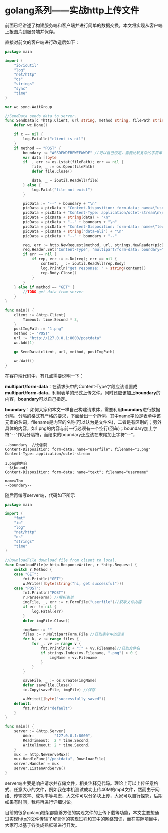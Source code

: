 # golang系列——实战http上传文件

前面已经讲述了构建服务端和客户端并进行简单的数据交换，本文将实现从客户端上报图片到服务端并保存。

直接对前文的客户端进行改造后如下：

```go
package main

import (
    "io/ioutil"
    "log"
    "net/http"
    "os"
    "strings"
    "sync"
    "time"
)

var wc sync.WaitGroup

//SendData sends data to server.
func SendData(c *http.Client, url string, method string, filePath string) {
    defer wc.Done()

    if c == nil {
        log.Fatalln("client is nil")
    }
    if method == "POST" {
        boundary := "ASSDFWDFBFWEFWWDF" //可以自己设定，需要比较复杂的字符串作
        var data []byte
        if _, err := os.Lstat(filePath); err == nil {
            file, _ := os.Open(filePath)
            defer file.Close()

            data, _ = ioutil.ReadAll(file)
        } else {
            log.Fatal("file not exist")
        }

        picData := "--" + boundary + "\n"
        picData = picData + "Content-Disposition: form-data; name=\"userfile\"; filename=" + filePath + "\n"
        picData = picData + "Content-Type: application/octet-stream\n\n"
        picData = picData + string(data) + "\n"
        picData = picData + "--" + boundary + "\n"
        picData = picData + "Content-Disposition: form-data; name=\"text\";filename=\"1.txt\"\n\n"
        picData = picData + string("data=ali") + "\n"
        picData = picData + "--" + boundary + "--"

        req, err := http.NewRequest(method, url, strings.NewReader(picData))
        req.Header.Set("Content-Type", "multipart/form-data; boundary=" + boundary)
        if err == nil {
            if rep, err := c.Do(req); err == nil {
                content, _ := ioutil.ReadAll(rep.Body)
                log.Println("get response: " + string(content))
                rep.Body.Close()
            }
        }
    } else if method == "GET" {
        //TODO get data from server
    }
}

func main() {
    client := &http.Client{
        Timeout: time.Second * 3,
    }
    postImgPath := "1.png"
    method := "POST"
    url := "http://127.0.0.1:8000/postdata"
    wc.Add(1)

    go SendData(client, url, method, postImgPath)

    wc.Wait()
}
```

在客户端代码中，有几点需要说明一下：

**multipart/form-data**：在请求头中的Content-Type字段应该设置成**multipart/form-data**，利用表单的形式上传文件。同时还应该加上**boundary**的内容，**boundary**可以自己指定。

**boundary**：如何大家和本文一样自己构建请求体，需要利用**boundary**进行数据分隔，分隔的格式有严格的要求，下面给出一个范例。其中name字段是表单中该元素的名词，filename是内容的名称(可以认为是文件名)，二者是有区别的；另外具体的内容，如1.png的内容与前一行必须有一个空行(回车)；boundary加上字符"--"作为分隔符，而结束的boundary还应该在末尾加上字符"--"，

```text
--boundary  //分割符 
Content-Disposition: form-data; name="userfile"; filename="1.png"  
Content-Type: application/octet-stream  

1.png的内容  
--${bound}  
Content-Disposition: form-data; name="text"; filename="username"  

name=Tom
--boundary--
```

随后再编写server端，代码如下所示

```go
package main

import (
    "fmt"
    "io"
    "log"
    "net/http"
    "os"
    "strings"
    "time"
)

//DownloadFile download file from client to local.
func DownloadFile(w http.ResponseWriter, r *http.Request) {
    switch r.Method {
    case "GET":
        fmt.Println("GET")
        w.Write([]byte(string("hi, get successful")))
    case "POST":
        fmt.Println("POST")
        r.ParseForm() //解析表单
        imgFile, _, err := r.FormFile("userfile")//获取文件内容
        if err != nil {
            log.Fatal(err)
        }
        defer imgFile.Close()

        imgName := ""
        files := r.MultipartForm.File //获取表单中的信息
        for k, v := range files {
            for _, vv := range v {
                fmt.Println(k + ":" + vv.Filename)//获取文件名
                if strings.Index(vv.Filename, ".png") > 0 {
                    imgName = vv.Filename
                }
            }
        }

        saveFile, _ := os.Create(imgName)
        defer saveFile.Close()
        io.Copy(saveFile, imgFile) //保存

        w.Write([]byte("successfully saved"))
    default:
        fmt.Println("default")
    }
}

func main() {
    server := &http.Server{
        Addr:         "127.0.0.1:8000",
        ReadTimeout:  2 * time.Second,
        WriteTimeout: 2 * time.Second,
    }
    mux := http.NewServeMux()
    mux.HandleFunc("/postdata", DownloadFile)
    server.Handler = mux
    server.ListenAndServe()
}
```

server端主要是响应请求并存储文件，相关注释见代码。理论上可以上传任意格式、任意大小的文件，例如我在本机测试成功上传40M的mp4文件，然而由于网络、传输效率、成功率等考虑，大文件可以分多块上传，大家可以自行探究，后期如果有时间，我将再进行详细讨论。

目前的很多golang框架都能够方便的实现文件的上传下载等功能，本文主要想通过实现http的文件传输了解具体的实现过程和其中的网络知识，而在实际项目中，大家可以基于各类成熟框架进行开发。